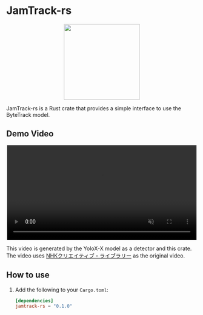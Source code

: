 
# JamTrack-rs

<p align="center">
    <img src="./data/logo/jam.jpeg" width="200">
</p>

JamTrack-rs is a Rust crate that provides a simple interface to use the ByteTrack model.


## Demo Video
<div align="center">
        <video controls src="https://github.com/user-attachments/assets/c471de14-f506-46cb-938a-b95025a89e2e" muted="false" width="500"></video>
</div>

This video is generated by the YoloX-X model as a detector and this crate.  
The video uses [NHKクリエイティブ・ライブラリー](https://www2.nhk.or.jp/archives/movies/?id=D0002011239_00000) as the original video.


## How to use
1. Add the following to your `Cargo.toml`:
    ```toml
    [dependencies]
    jamtrack-rs = "0.1.0"
    ```